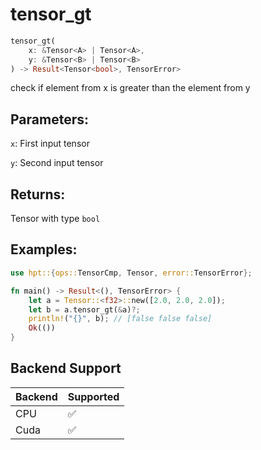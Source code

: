 # tensor_gt
```rust
tensor_gt(
    x: &Tensor<A> | Tensor<A>, 
    y: &Tensor<B> | Tensor<B>
) -> Result<Tensor<bool>, TensorError>
```
check if element from x is greater than the element from y

## Parameters:
`x`: First input tensor

`y`: Second input tensor

## Returns:
Tensor with type `bool`

## Examples:
```rust
use hpt::{ops::TensorCmp, Tensor, error::TensorError};

fn main() -> Result<(), TensorError> {
    let a = Tensor::<f32>::new([2.0, 2.0, 2.0]);
    let b = a.tensor_gt(&a)?;
    println!("{}", b); // [false false false]
    Ok(())
}
```
## Backend Support
| Backend | Supported |
|---------|-----------|
| CPU     | ✅         |
| Cuda    | ✅        |